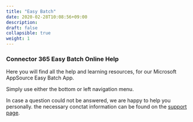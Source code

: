 ```yaml
---
title: "Easy Batch"
date: 2020-02-28T10:08:56+09:00
description: 
draft: false
collapsible: true
weight: 1
---
```

### Connector 365 Easy Batch Online Help

Here you will find all the help and learning resources, for our Microsoft AppSource Easy Batch App.

Simply use either the bottom or left navigation menu.

In case a question could not be answered, we are happy to help you personally. the necessary conctat information can be found on the [support page](en-us/apps/help-and-support/).